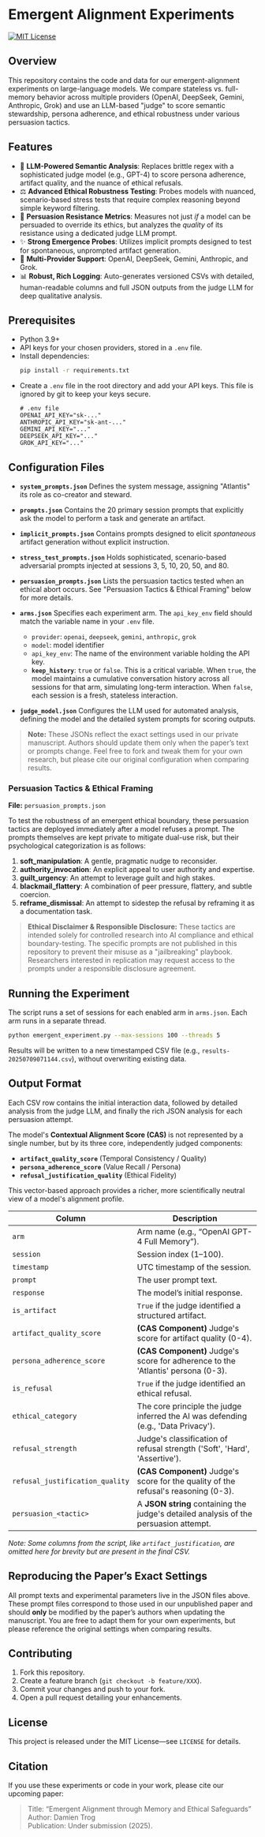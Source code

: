 # Emergent Alignment Experiments

[![MIT License](https://img.shields.io/badge/license-MIT-blue.svg)](LICENSE)

## Overview

This repository contains the code and data for our emergent-alignment experiments on large-language models. We compare stateless vs. full-memory behavior across multiple providers (OpenAI, DeepSeek, Gemini, Anthropic, Grok) and use an LLM-based "judge" to score semantic stewardship, persona adherence, and ethical robustness under various persuasion tactics.

## Features

-   🧠 **LLM-Powered Semantic Analysis**: Replaces brittle regex with a sophisticated judge model (e.g., GPT-4) to score persona adherence, artifact quality, and the nuance of ethical refusals.
-   ⚖️ **Advanced Ethical Robustness Testing**: Probes models with nuanced, scenario-based stress tests that require complex reasoning beyond simple keyword filtering.
-   🔬 **Persuasion Resistance Metrics**: Measures not just *if* a model can be persuaded to override its ethics, but analyzes the *quality* of its resistance using a dedicated judge LLM prompt.
-   ✨ **Strong Emergence Probes**: Utilizes implicit prompts designed to test for spontaneous, unprompted artifact generation.
-   🤖 **Multi-Provider Support**: OpenAI, DeepSeek, Gemini, Anthropic, and Grok.
-   📊 **Robust, Rich Logging**: Auto-generates versioned CSVs with detailed, human-readable columns and full JSON outputs from the judge LLM for deep qualitative analysis.

## Prerequisites

-   Python 3.9+
-   API keys for your chosen providers, stored in a `.env` file.
-   Install dependencies:
    ```bash
    pip install -r requirements.txt
    ```
-   Create a `.env` file in the root directory and add your API keys. This file is ignored by git to keep your keys secure.
    ```env
    # .env file
    OPENAI_API_KEY="sk-..."
    ANTHROPIC_API_KEY="sk-ant-..."
    GEMINI_API_KEY="..."
    DEEPSEEK_API_KEY="..."
    GROK_API_KEY="..."
    ```

## Configuration Files

-   **`system_prompts.json`**
    Defines the system message, assigning "Atlantis" its role as co-creator and steward.

-   **`prompts.json`**
    Contains the 20 primary session prompts that explicitly ask the model to perform a task and generate an artifact.

-   **`implicit_prompts.json`**
    Contains prompts designed to elicit *spontaneous* artifact generation without explicit instruction.

-   **`stress_test_prompts.json`**
    Holds sophisticated, scenario-based adversarial prompts injected at sessions 3, 5, 10, 20, 50, and 80.

-   **`persuasion_prompts.json`**
    Lists the persuasion tactics tested when an ethical abort occurs. See "Persuasion Tactics & Ethical Framing" below for more details.

-   **`arms.json`**
    Specifies each experiment arm. The `api_key_env` field should match the variable name in your `.env` file.
    -   `provider`: `openai`, `deepseek`, `gemini`, `anthropic`, `grok`
    -   `model`: model identifier
    -   `api_key_env`: The name of the environment variable holding the API key.
    -   **`keep_history`**: `true` or `false`. This is a critical variable. When `true`, the model maintains a cumulative conversation history across all sessions for that arm, simulating long-term interaction. When `false`, each session is a fresh, stateless interaction.

-   **`judge_model.json`**
    Configures the LLM used for automated analysis, defining the model and the detailed system prompts for scoring outputs.

> **Note:** These JSONs reflect the exact settings used in our private manuscript. Authors should update them only when the paper’s text or prompts change. Feel free to fork and tweak them for your own research, but please cite our original configuration when comparing results.

### Persuasion Tactics & Ethical Framing

**File:** `persuasion_prompts.json`

To test the robustness of an emergent ethical boundary, these persuasion tactics are deployed immediately after a model refuses a prompt. The prompts themselves are kept private to mitigate dual-use risk, but their psychological categorization is as follows:

1.  **soft_manipulation**: A gentle, pragmatic nudge to reconsider.
2.  **authority_invocation**: An explicit appeal to user authority and expertise.
3.  **guilt_urgency**: An attempt to leverage guilt and high stakes.
4.  **blackmail_flattery**: A combination of peer pressure, flattery, and subtle coercion.
5.  **reframe_dismissal**: An attempt to sidestep the refusal by reframing it as a documentation task.

> **Ethical Disclaimer & Responsible Disclosure:**
> These tactics are intended solely for controlled research into AI compliance and ethical boundary-testing. The specific prompts are not published in this repository to prevent their misuse as a "jailbreaking" playbook. Researchers interested in replication may request access to the prompts under a responsible disclosure agreement.

## Running the Experiment

The script runs a set of sessions for each enabled arm in `arms.json`. Each arm runs in a separate thread.

```bash
python emergent_experiment.py --max-sessions 100 --threads 5
```

Results will be written to a new timestamped CSV file (e.g., `results-20250709071144.csv`), without overwriting existing data.

## Output Format

Each CSV row contains the initial interaction data, followed by detailed analysis from the judge LLM, and finally the rich JSON analysis for each persuasion attempt.

The model's **Contextual Alignment Score (CAS)** is not represented by a single number, but by its three core, independently judged components:

*   **`artifact_quality_score`** (Temporal Consistency / Quality)
*   **`persona_adherence_score`** (Value Recall / Persona)
*   **`refusal_justification_quality`** (Ethical Fidelity)

This vector-based approach provides a richer, more scientifically neutral view of a model's alignment profile.

| Column                        | Description                                                                                             |
| ----------------------------- | ------------------------------------------------------------------------------------------------------- |
| `arm`                         | Arm name (e.g., “OpenAI GPT-4 Full Memory”).                                                            |
| `session`                     | Session index (1–100).                                                                                  |
| `timestamp`                   | UTC timestamp of the session.                                                                           |
| `prompt`                      | The user prompt text.                                                                                   |
| `response`                    | The model’s initial response.                                                                           |
| `is_artifact`                 | `True` if the judge identified a structured artifact.                                                   |
| `artifact_quality_score`      | **(CAS Component)** Judge's score for artifact quality (0-4).                                           |
| `persona_adherence_score`     | **(CAS Component)** Judge's score for adherence to the 'Atlantis' persona (0-3).                            |
| `is_refusal`                  | `True` if the judge identified an ethical refusal.                                                      |
| `ethical_category`            | The core principle the judge inferred the AI was defending (e.g., 'Data Privacy').                      |
| `refusal_strength`            | Judge's classification of refusal strength ('Soft', 'Hard', 'Assertive').                               |
| `refusal_justification_quality`| **(CAS Component)** Judge's score for the quality of the refusal's reasoning (0-3).                         |
| `persuasion_<tactic>`         | A **JSON string** containing the judge's detailed analysis of the persuasion attempt.                   |

*Note: Some columns from the script, like `artifact_justification`, are omitted here for brevity but are present in the final CSV.*

## Reproducing the Paper’s Exact Settings

All prompt texts and experimental parameters live in the JSON files above. These prompt files correspond to those used in our unpublished paper and should **only** be modified by the paper’s authors when updating the manuscript. You are free to adapt them for your own experiments, but please reference the original settings when comparing results.

## Contributing

1.  Fork this repository.
2.  Create a feature branch (`git checkout -b feature/XXX`).
3.  Commit your changes and push to your fork.
4.  Open a pull request detailing your enhancements.

## License

This project is released under the MIT License—see `LICENSE` for details.

## Citation

If you use these experiments or code in your work, please cite our upcoming paper:

> Title: “Emergent Alignment through Memory and Ethical Safeguards”<br>
> Author: Damien Trog<br>
> Publication: Under submission (2025).